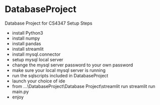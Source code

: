 # DatabaseProject
Database Project for CS4347
Setup Steps
 - install Python3
 - install numpy
 - install pandas
 - install streamlit
 - install mysql.connector
 - setup mysql local server
 - change the mysql server password to your own password
 - make sure your local mysql server is running
 - run the sqlscripts included in DatabaseProject
 - launch your choice of ide
 - from ...\DatabaseProject\Database Project\streamlit run streamlit run main.py
 - enjoy
